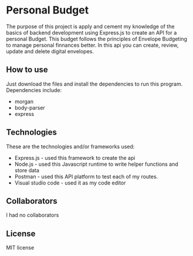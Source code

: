 # Personal Budget

The purpose of this project is apply and cement my knowledge of the basics of backend development using Express.js to create an API for a personal Budget. This budget follows the principles of Envelope Budgeting to manage personal finnances better. In this api you can create, review, update and delete digital envelopes.

## How to use

Just download the files and install the dependencies to run this program. Dependencies include:

- morgan
- body-parser
- express

## Technologies

These are the technologies and/or frameworks used:

- Express.js - used this framework to create the api
- Node.js - used this Javascript runtime to write helper functions and store data
- Postman - used this API platform to test each of my routes.
- Visual studio code - used it as my code editor

## Collaborators

I had no collaborators

## License

MIT license
